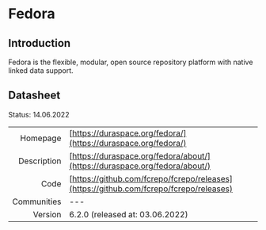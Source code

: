 # Fedora

## Introduction
Fedora is the flexible, modular, open source repository platform with native linked data support.

## Datasheet

Status: 14.06.2022

|              |                                                                             |
| ------------:| :-------------------------------------------------------------------------- |
| Homepage     | [https://duraspace.org/fedora/](https://duraspace.org/fedora/)                          | 
| Description  | [https://duraspace.org/fedora/about/](https://duraspace.org/fedora/about/)  | 
| Code         | [https://github.com/fcrepo/fcrepo/releases](https://github.com/fcrepo/fcrepo/releases)                            | 
| Communities  | ---                                                                         |
| Version      | 6.2.0  (released at: 03.06.2022)                                            |
